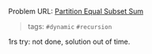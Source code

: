 Problem URL: [Partition Equal Subset Sum](https://leetcode.com/problems/partition-equal-subset-sum/submissions/)

> tags: `#dynamic` `#recursion`

1rs try: not done, solution out of time. 